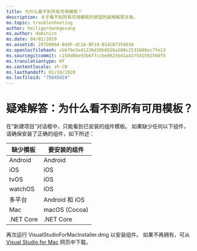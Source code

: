 ```yaml
---
title: 为什么看不到所有可用模板？
description: 关于看不到所有可用模板的原因的疑难解答文章。
ms.topic: troubleshooting
author: heiligerdankgesang
ms.author: dominicn
ms.date: 04/02/2019
ms.assetid: 297D9094-B40F-4C1A-BF19-B14CB735003A
ms.openlocfilehash: cb6f9e3a41236d10b0558a508c2531b08ec7fe13
ms.sourcegitcommit: c150d0be93b6f7ccbe9625b41a437541502560f5
ms.translationtype: HT
ms.contentlocale: zh-CN
ms.lasthandoff: 01/10/2020
ms.locfileid: "75845824"
---
```

# <a name="troubleshooting-why-can-i-not-see-all-available-templates"></a>疑难解答：为什么看不到所有可用模板？

在“新建项目”对话框中，只能看到已安装的组件模板。 如果缺少任何以下组件，请确保安装了正确的组件，如下所述：

|缺少模板  |要安装的组件  |
|---------|---------|
|Android     |Android        |
|iOS     |iOS         |
|tvOS     |iOS         |
|watchOS     |iOS         |
|多平台     |Android 和 iOS         |
|Mac     |macOS (Cocoa)         |
|.NET Core     |.NET Core         |

再次运行 VisualStudioForMacInstaller.dmg 以安装组件。 如果不再拥有，可从 [Visual Studio for Mac](https://visualstudio.microsoft.com/vs/mac/) 网页中下载。
